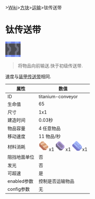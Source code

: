 \>[Wiki](../../../zhcn.md)>[方块](../../blocks.md)>[运输](../distribution.md)>钛传送带
# 钛传送带
![钛传送带](../../../images/block-titanium-conveyor-xlarge.png)  
> 将物品向前输送.快于初级传送带.

速度与[装甲传送带](armored_conveyor.md)相同.  

| 属性 | 数值 |  
| ---- | ---- |  
|ID|titanium-conveyor|
|生命值|65|  
|尺寸|1x1|
|建造时间|0.03秒|
|物品容量|4 任意物品|
|移动速度|11 物品/秒|
| 材料消耗 | ![铜](../../../images/item-copper.png)x1 ![铅](../../../images/item-lead.png)x1 ![钛](../../../images/item-titanium.png)x1 |
|阻挡地面单位|否|
|发光|否|
|可超速|是|
|enabled参数|控制是否运输物品|  
|config参数|无|
